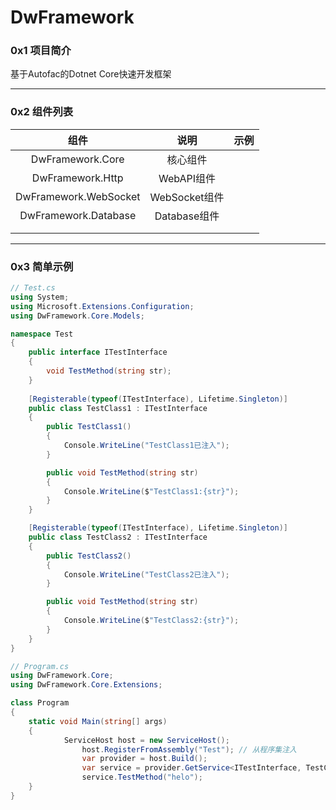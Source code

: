 # DwFramework
### 0x1 项目简介

基于Autofac的Dotnet Core快速开发框架

---

### 0x2 组件列表

|         组件          |     说明      | 示例 |
| :-------------------: | :-----------: | :--: |
|   DwFramework.Core    |   核心组件    |      |
|   DwFramework.Http    |  WebAPI组件   |      |
| DwFramework.WebSocket | WebSocket组件 |      |
| DwFramework.Database  | Database组件  |      |
|                       |               |      |
|                       |               |      |

---

### 0x3 简单示例

```c#
// Test.cs
using System;
using Microsoft.Extensions.Configuration;
using DwFramework.Core.Models;

namespace Test
{
  	public interface ITestInterface
    {
        void TestMethod(string str);
    }
  
    [Registerable(typeof(ITestInterface), Lifetime.Singleton)]
    public class TestClass1 : ITestInterface
    {
        public TestClass1()
        {
            Console.WriteLine("TestClass1已注入");
        }

        public void TestMethod(string str)
        {
            Console.WriteLine($"TestClass1:{str}");
        }
    }

    [Registerable(typeof(ITestInterface), Lifetime.Singleton)]
    public class TestClass2 : ITestInterface
    {
        public TestClass2()
        {
            Console.WriteLine("TestClass2已注入");
        }

        public void TestMethod(string str)
        {
            Console.WriteLine($"TestClass2:{str}");
        }
    }
}
```

```c#
// Program.cs
using DwFramework.Core;
using DwFramework.Core.Extensions;

class Program
{
  	static void Main(string[] args)
  	{
    		ServiceHost host = new ServiceHost();
				host.RegisterFromAssembly("Test"); // 从程序集注入
				var provider = host.Build();
				var service = provider.GetService<ITestInterface, TestClass1>();
				service.TestMethod("helo");
  	}
}
```